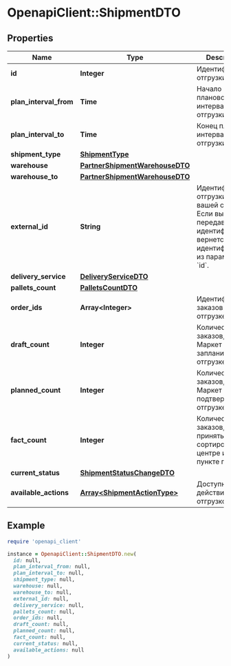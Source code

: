 # OpenapiClient::ShipmentDTO

## Properties

| Name | Type | Description | Notes |
| ---- | ---- | ----------- | ----- |
| **id** | **Integer** | Идентификатор отгрузки. | [optional] |
| **plan_interval_from** | **Time** | Начало планового интервала отгрузки. | [optional] |
| **plan_interval_to** | **Time** | Конец планового интервала отгрузки. | [optional] |
| **shipment_type** | [**ShipmentType**](ShipmentType.md) |  | [optional] |
| **warehouse** | [**PartnerShipmentWarehouseDTO**](PartnerShipmentWarehouseDTO.md) |  | [optional] |
| **warehouse_to** | [**PartnerShipmentWarehouseDTO**](PartnerShipmentWarehouseDTO.md) |  | [optional] |
| **external_id** | **String** | Идентификатор отгрузки в вашей системе. Если вы еще не передавали идентификатор, вернется идентификатор из параметра &#x60;id&#x60;. | [optional] |
| **delivery_service** | [**DeliveryServiceDTO**](DeliveryServiceDTO.md) |  | [optional] |
| **pallets_count** | [**PalletsCountDTO**](PalletsCountDTO.md) |  | [optional] |
| **order_ids** | **Array&lt;Integer&gt;** | Идентификаторы заказов в отгрузке. |  |
| **draft_count** | **Integer** | Количество заказов, которое Маркет запланировал к отгрузке. | [optional] |
| **planned_count** | **Integer** | Количество заказов, которое Маркет подтвердил к отгрузке. | [optional] |
| **fact_count** | **Integer** | Количество заказов, принятых в сортировочном центре или пункте приема. | [optional] |
| **current_status** | [**ShipmentStatusChangeDTO**](ShipmentStatusChangeDTO.md) |  | [optional] |
| **available_actions** | [**Array&lt;ShipmentActionType&gt;**](ShipmentActionType.md) | Доступные действия над отгрузкой. |  |

## Example

```ruby
require 'openapi_client'

instance = OpenapiClient::ShipmentDTO.new(
  id: null,
  plan_interval_from: null,
  plan_interval_to: null,
  shipment_type: null,
  warehouse: null,
  warehouse_to: null,
  external_id: null,
  delivery_service: null,
  pallets_count: null,
  order_ids: null,
  draft_count: null,
  planned_count: null,
  fact_count: null,
  current_status: null,
  available_actions: null
)
```

